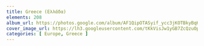 ```yaml
---
title: Greece (Ελλάδα)
elements: 208
album_url: https://photos.google.com/album/AF1QipOTASyif_ycc3jKOTBkyBqKUC5HGJf8azFhp1sr
cover_image_url: https://lh3.googleusercontent.com/tKkVisJw1yGB7ZcQzuOplasUUaFvYHOGsV1YKsOU7hh-ul7qMfVeBQYr5ndvOlKbFj1pUI2rZJ8f17PwzRSOeSqfMctQHNxoSIK3dT1mVU1sIm0mLshPBJC_LNT7FRKDyU4x-gwkLbnXUbdA5AwY6xbHPxSQyV3LCtDQVxZM8TCWBe0XX20N8UiegvoU3HkCDADVxlPI_WZa0Dc1B2B4Mx40iiNEicoSBQ0A2CbPDkADO9Zx38MbVpzS1Oblt_CIlrZo3vpr9Zap6jd-XVC7i8RP0wDBxYWwEU0EbuCVCz29S-n0sfMKn-LMtB7AXdgzbfQWrrKSxAnLOX9zUKZ7eWaH9Ksid2RWdTaCbAWdIO_kgfzgpciD8oihxS09uLDPmpiN9SADzLLS7nQm_Xiu3l6RSl80D0OEGaik5hyua0IHRnomlVW8aNczWXBUb9MvTHzoKShf6GbtU5NKXOjkPEffyXfTwPkVPp3cx6WDoCYJ7QrDkV7IjBv0VsUWbKPsPUnZuIE5zI_ELOg9R33xrFtmdu7HbG7arFdDeEBjgATiLeJfHZf4SOBwXbsD331F17teAFBaaj1TlNmWNXX4L8FtmfdQyMqlMWZeOpeWByQHGwX0RJ_h6hUDHqCIBfZ-GbxKyLV14gw_QNd8mk4q2yCzeA=s195-p-k-no
categories: [ Europe, Greece ]
---
```

